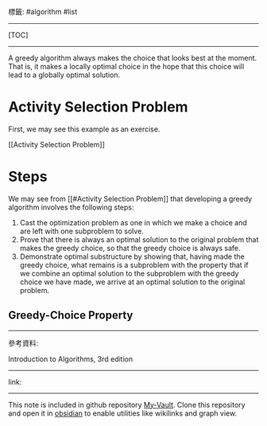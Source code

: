 標籤: #algorithm #list 

---

[TOC]

---

A greedy algorithm always makes the choice that looks best at the moment. That is, it makes a locally optimal choice in the hope that this choice will lead to a globally optimal solution.

# Activity Selection Problem

First, we may see this example as an exercise.

[[Activity Selection Problem]]

# Steps

We may see from [[#Activity Selection Problem]] that developing a greedy algorithm involves the following steps:

1. Cast the optimization problem as one in which we make a choice and are left with one subproblem to solve.
2. Prove that there is always an optimal solution to the original problem that makes the greedy choice, so that the greedy choice is always safe.
3. Demonstrate optimal substructure by showing that, having made the greedy choice, what remains is a subproblem with the property that if we combine an optimal solution to the subproblem with the greedy choice we have made, we arrive at an optimal solution to the original problem.

## Greedy-Choice Property



---

參考資料:

Introduction to Algorithms, 3rd edition

---

link:


---

This note is included in github repository [My-Vault](https://github.com/LittleD3092/My-Vault.git). Clone this repository and open it in [obsidian](https://obsidian.md/) to enable utilities like wikilinks and graph view.